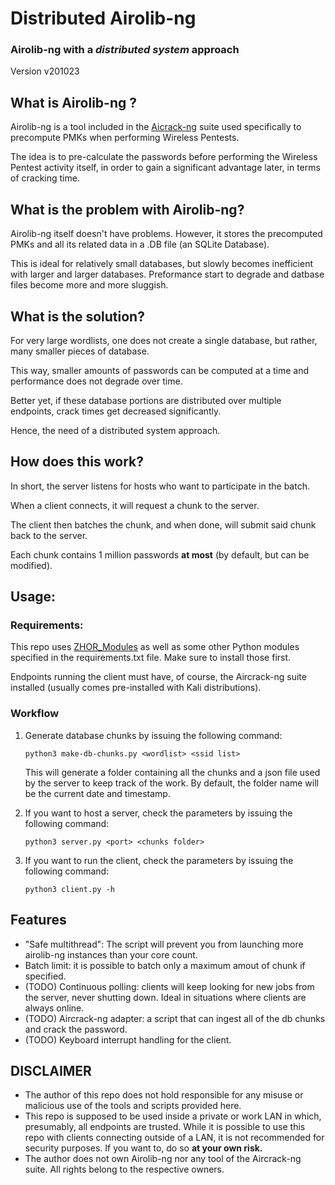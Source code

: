 # Distributed Airolib-ng
### Airolib-ng with a <i>distributed system</i> approach

<p>Version v201023</p>

## What is Airolib-ng ?

<p>Airolib-ng is a tool included in the <a href="https://github.com/aircrack-ng/aircrack-ng">Aicrack-ng</a> suite used specifically to precompute PMKs when performing Wireless Pentests.<p>

<p>The idea is to pre-calculate the passwords before performing the Wireless Pentest activity itself, in order to gain a significant advantage later, in terms of cracking time.</p>

## What is the problem with Airolib-ng?
<p>Airolib-ng itself doesn't have problems. However, it stores the precomputed PMKs and all its related data in a .DB file (an SQLite Database).</p>
<p>This is ideal for relatively small databases, but slowly becomes inefficient with larger and larger databases. Preformance start to degrade and datbase files become more and more sluggish.</p>

## What is the solution?
<p>For very large wordlists, one does not create a single database, but rather, many smaller pieces of database.</p>
<p>This way, smaller amounts of passwords can be computed at a time and performance does not degrade over time. </p>
<p>Better yet, if these database portions are distributed over multiple endpoints, crack times get decreased significantly.</p>
<p>Hence, the need of a distributed system approach.</p>

## How does this work?
<p>In short, the server listens for hosts who want to participate in the batch.</p>
<p>When a client connects, it will request a chunk to the server.</p>
<p>The client then batches the chunk, and when done, will submit said chunk back to the server.</p>
<p>Each chunk contains 1 million passwords <b>at most</b> (by default, but can be modified).</p>




## Usage:
### Requirements:
<p>This repo uses <a href="https://github.com/SpeWnz/ZHOR_Modules">ZHOR_Modules</a> as well as some other Python modules specified in the requirements.txt file. Make sure to install those first.</p>
<p>Endpoints running the client must have, of course, the Aircrack-ng suite installed (usually comes pre-installed with Kali distributions).</p>

### Workflow
<ol>

<li><p>Generate database chunks by issuing the following command:</p> 
<p><code>python3 make-db-chunks.py &ltwordlist&gt &ltssid list&gt</code></p>
<p>This will generate a folder containing all the chunks and a json file used by the server to keep track of the work. By default, the folder name will be the current date and timestamp.</p>
</li>

<li><p>If you want to host a server, check the parameters by issuing the following command:</p> 
<p><code>python3 server.py &ltport&gt &ltchunks folder&gt</code></p>
</li>

<li><p>If you want to run the client, check the parameters by issuing the following command:</p> 
<p><code>python3 client.py -h</code></p>
</li>

</ol>

## Features
<ul>
<li>"Safe multithread": The script will prevent you from launching more airolib-ng instances than your core count.</li>
<li>Batch limit: it is possible to batch only a maximum amout of chunk if specified.</li>
<li>(TODO) Continuous polling: clients will keep looking for new jobs from the server, never shutting down. Ideal in situations where clients are always online.</li>
<li>(TODO) Aircrack-ng adapter: a script that can ingest all of the db chunks and crack the password.</li>
<li>(TODO) Keyboard interrupt handling for the client.</li>

</ul>

## DISCLAIMER
<ul>
<li>The author of this repo does not hold responsible for any misuse or malicious use of the tools and scripts provided here.</li>
<li>This repo is supposed to be used inside a private or work LAN in which, presumably, all endpoints are trusted. While it is possible to use this repo with clients connecting outside of a LAN, it is not recommended for security purposes. If you want to, do so <b>at your own risk.</b></li>
<li>The author does not own Airolib-ng nor any tool of the Aircrack-ng suite. All rights belong to the respective owners.</li>
</ul>
